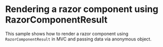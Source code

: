 # Rendering a razor component using RazorComponentResult

This sample shows how to render a razor component using `RazorComponentResult` in MVC and passing data via anonymous object.